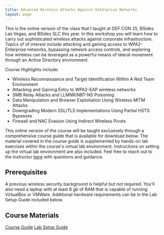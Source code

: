 ```yaml
---
title: Advanced Wireless Attacks Against Enterprise Networks
layout: page
---
```



This is the online version of the class that I taught at DEF CON 25, BSides Las Vegas, and BSides SLC this year. In this workshop you will learn how to carry out sophisticated wireless attacks against corporate infrastructure. Topics of of interest include attacking and gaining access to WPA2-Enterprise networks, bypassing network access controls, and exploring how wireless can be leveraged as a powerful means of lateral movement through an Active Directory environment.

Course Highlights include:
- Wireless Reconnaissance and Target Identification Within A Red Team Environment
- Attacking and Gaining Entry to WPA2-EAP wireless networks
- SMB Relay Attacks and LLMNR/NBT-NS Poisoning
- Data Manipulation and Browser Exploitation Using Wireless MITM Attacks
- Downgrading Modern SSL/TLS Implementations Using Partial HSTS Bypasses
- Firewall and NAC Evasion Using Indirect Wireless Pivots

This online version of the course will be taught exclusively through a comprehensive course guide that is available for download below. The material covered in the course guide is supplemented by hands-on lab exercises within the course's virtual lab environment. Instructions on setting up the virtual lab environment are also included. Feel free to reach out to the instructor [here](http://solstice.me/contact/) with questions and guidance. 

Prerequisites
--------------

A previous wireless security background is helpful but not required. You'll also need a laptop with at least 8 gb of RAM that is capable of running VirtualBox or VMWare. Additional hardware requirements can be in the Lab Setup Guide included below.

Course Materials
----------------

[Course Guide](https://media.defcon.org/DEF%20CON%2025/DEF%20CON%2025%20presentations/DEFCON-25-Gabriel-Ryan-Advanced-Wireless-Attacks-Against-Enterprise-Networks-Course-Guide.pdf)
[Lab Setup Guide](https://media.defcon.org/DEF%20CON%2025/DEF%20CON%2025%20presentations/DEFCON-25-Gabriel-Ryan-Advanced-Wireless-Attacks-Against-Enterprise-Networks-Lab-Setup-Guide.pdf)
